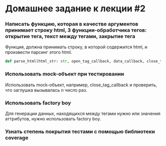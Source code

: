 # Домашнее задание к лекции #2

### Написать функцию, которая в качестве аргументов принимает строку html, 3 функции-обработчика тегов: открытие тега, текст между тегами, закрытие тега

Функция, должна принимать строку, в которой содержится html, и произвести парсинг этого html.
```py
def parse_html(html_str: str, open_tag_callback, data_callback, close_tag_callback)
```

### Использовать mock-объект при тестировании
Использовать mock-объект, например, close_tag_callback и проверить, что заглушка вызывалась n число раз.

### Использовать factory boy
Для генерации данных, находящихся между тегами нужно или значения аттрибутов, нужно использовать factory boy.

### Узнать степень покрытия тестами с помощью библиотеки coverage
